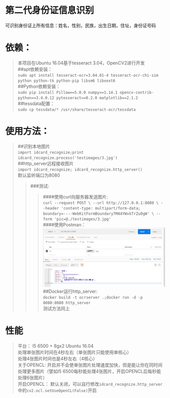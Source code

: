 # 第二代身份证信息识别
可识别身份证上所有信息：姓名，性别，民族，出生日期，住址，身份证号码
# 依赖：
> 本项目在Ubuntu 16.04基于tesseract 3.04，OpenCV2进行开发<br>
> ##apt依赖安装：<br>
>`sudo apt install tesseract-ocr=3.04.01-4 tesseract-ocr-chi-sim python python-tk python-pip libsm6 libxext6` <br>
> ##Python依赖安装：<br>
>`sudo pip install Pillow==5.0.0 numpy==1.14.1 opencv-contrib-python==3.4.0.12 pytesseract==0.2.0 matplotlib==2.1.2`<br>
> ##tessdata配置：<br>
> `sudo cp tessdata/* /usr/share/tesseract-ocr/tessdata`<br>
# 使用方法：
> ##识别本地图片<br>
> `import idcard_recognize;print idcard_recognize.process('testimages/3.jpg')`<br>
> ##http_server远程接收图片<br>
> `import idcard_recognize;
idcard_recognize.http_server()`  <br>
> 默认监听端口为8080
>> ###测试:  <br>
>>> ####使用curl向服务器发送图片:  <br>
>>>`curl --request POST \
  --url http://127.0.0.1:8080 \
  --header 'content-type: multipart/form-data; boundary=----WebKitFormBoundary7MA4YWxkTrZu0gW' \
  --form 'pic=@./testimages/3.jpg'`  <br>
>>> ####使用Postman：  <br>
>>> ![avatar](postman.jpg)
> ##Docker运行http_server:  <br>
> `docker build -t ocrserver .;docker run -d -p 8080:8080 http_server`  <br>
> 测试方法同上<br>
# 性能<br>
> 平台： I5 6500 + 8gx2 Ubuntu 16.04  <br>
处理单张图片时间在4秒左右（单张图片只能使用单核心）  <br>
处理4张图片时间也是4秒左右（4核心）  <br>
关于OPENCL: 开启并不会使单张图片处理速度加快，但是能让你在同时间处理更多图片（譬如I5 6500每秒能处理4张图片，开启OPENCL后每秒能处理6张图片） <br> 
开启OPENCL： 默认关闭，可以自行修改`idcard_recognize.http_server`中的`cv2.ocl.setUseOpenCL(False)`开启